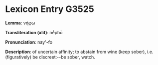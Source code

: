 # Lexicon Entry G3525

**Lemma**: νήφω

**Transliteration (xlit)**: nḗphō

**Pronunciation**: nay'-fo

**Description**:
of uncertain affinity; to abstain from wine (keep sober), i.e. (figuratively) be discreet:--be sober, watch.
